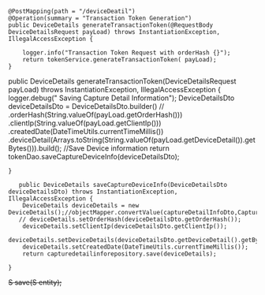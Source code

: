     @PostMapping(path = "/deviceDeatil")
    @Operation(summary = "Transaction Token Generation")
    public DeviceDetails generateTransactionToken(@RequestBody DeviceDetailsRequest payLoad) throws InstantiationException, IllegalAccessException {

        logger.info("Transaction Token Request with orderHash {}");
        return tokenService.generateTransactionToken( payLoad);
    }


  public DeviceDetails generateTransactionToken(DeviceDetailsRequest payLoad) throws InstantiationException, IllegalAccessException {
        logger.debug(" Saving Capture Detail Information");
        DeviceDetailsDto deviceDetailsDto = DeviceDetailsDto.builder()
                //  .orderHash(String.valueOf(payLoad.getOrderHash()))
                .clientIp(String.valueOf(payLoad.getClientIp()))
                .createdDate(DateTimeUtils.currentTimeMillis())
                .deviceDetail(Arrays.toString(String.valueOf(payLoad.getDeviceDetail()).getBytes())).build();
        //Save Device information
        return   tokenDao.saveCaptureDeviceInfo(deviceDetailsDto);


    }

       public DeviceDetails saveCaptureDeviceInfo(DeviceDetailsDto deviceDetailsDto) throws InstantiationException, IllegalAccessException {
        DeviceDetails deviceDetails = new DeviceDetails();//objectMapper.convertValue(captureDetailInfoDto,CaptureDeviceInfo.class);
       // deviceDetails.setOrderHash(deviceDetailsDto.getOrderHash());
        deviceDetails.setClientIp(deviceDetailsDto.getClientIp());
        deviceDetails.setDeviceDetails(deviceDetailsDto.getDeviceDetail().getBytes());
        deviceDetails.setCreatedDate(DateTimeUtils.currentTimeMillis());
        return capturedetailinforepository.save(deviceDetails);
      
    }

  <S extends T> S save(S entity);
